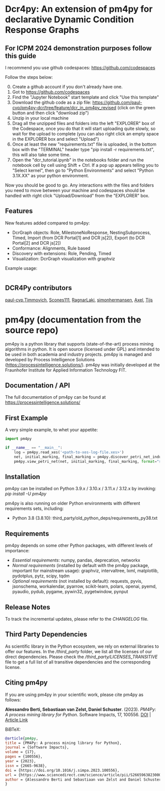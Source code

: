 # Dcr4py: An extension of pm4py for declarative Dynamic Condition Response Graphs

## For ICPM 2024 demonstration purposes follow this guide

I recommend you use github codespaces: https://github.com/codespaces

Follow the steps below:

0. Create a github account if you don't already have one.
1. Got to https://github.com/codespaces
2. Find the "Jupyter Notebook" start template and click "Use this template"
3. Download the github code as a zip file: https://github.com/paul-cvp/pm4py-dcr/tree/feature/dcr_in_pm4py_revised (click on the green button and then click "download zip")
4. Unzip in your local machine
5. Drag all the unzipped files and folders into the left "EXPLORER" box of the Codespace, once you do that it will start uploading quite slowly, so wait for the upload to complete (you can also right click an empty space in the EXPLORER box and select "Upload")
6. Once at least the new "requirements.txt" file is uploaded, in the bottom box with the "TERMINAL" header type "pip install -r requirements.txt", this will also take some time.
7. Open the "dcr_tutorial.ipynb" in the notebooks folder and run the notebook cell by cell using Shift + Ctrl. If a pop up appears telling you to "Select kernel", then go to "Python Environments" and select "Python 3.1X.XX" as your python environment. 

Now you should be good to go. Any interactions with the files and folders you need to move between your machine and codespaces should be handled with right click "Upload/Download" from the "EXPLORER" box.

## Features

New features added compared to pm4py:
* DcrGraph objects: Role, MilestoneNoResponse, NestingSubprocess, Timed, Import (from DCR Portal[1] and DCR js[2]), Export (to DCR Portal[2] and DCR js[2])
* Conformance: Alignments, Rule based
* Discovery with extensions: Role, Pending, Timed
* Visualization: DcrGraph visualization with graphviz
 
Example usage:
```python

```

## DCR4Py contributors

[paul-cvp](https://github.com/paul-cvp),[Timmovich](https://github.com/Timmovich), [Scones111](https://github.com/Scones111), [RagnarLaki](https://github.com/RagnarLaki), 
[simonhermansen](https://github.com/simonhermansen), [Axel](https://github.com/Axel0087), [Tijs](https://github.com/tslaats)


# pm4py (documentation from the source repo)
pm4py is a python library that supports (state-of-the-art) process mining algorithms in python. 
It is open source (licensed under GPL) and intended to be used in both academia and industry projects.
pm4py is managed and developed by Process Intelligence Solutions (https://processintelligence.solutions/).
pm4py was initially developed at the Fraunhofer Institute for Applied Information Technology FIT.

## Documentation / API
The full documentation of pm4py can be found at https://processintelligence.solutions/

## First Example
A very simple example, to whet your appetite:

```python
import pm4py

if __name__ == "__main__":
    log = pm4py.read_xes('<path-to-xes-log-file.xes>')
    net, initial_marking, final_marking = pm4py.discover_petri_net_inductive(log)
    pm4py.view_petri_net(net, initial_marking, final_marking, format="svg")
```

## Installation
pm4py can be installed on Python 3.9.x / 3.10.x / 3.11.x / 3.12.x by invoking:
*pip install -U pm4py*

pm4py is also running on older Python environments with different requirements sets, including:
- Python 3.8 (3.8.10): third_party/old_python_deps/requirements_py38.txt

## Requirements
pm4py depends on some other Python packages, with different levels of importance:
* *Essential requirements*: numpy, pandas, deprecation, networkx
* *Normal requirements* (installed by default with the pm4py package, important for mainstream usage): graphviz, intervaltree, lxml, matplotlib, pydotplus, pytz, scipy, tqdm
* *Optional requirements* (not installed by default): requests, pyvis, jsonschema, workalendar, pyarrow, scikit-learn, polars, openai, pyemd, pyaudio, pydub, pygame, pywin32, pygetwindow, pynput

## Release Notes
To track the incremental updates, please refer to the *CHANGELOG* file.

## Third Party Dependencies
As scientific library in the Python ecosystem, we rely on external libraries to offer our features.
In the */third_party* folder, we list all the licenses of our direct dependencies.
Please check the */third_party/LICENSES_TRANSITIVE* file to get a full list of all transitive dependencies and the corresponding license.

## Citing pm4py
If you are using pm4py in your scientific work, please cite pm4py as follows:

**Alessandro Berti, Sebastiaan van Zelst, Daniel Schuster**. (2023). *PM4Py: A process mining library for Python*. Software Impacts, 17, 100556. [DOI](https://doi.org/10.1016/j.simpa.2023.100556) | [Article Link](https://www.sciencedirect.com/science/article/pii/S2665963823000933)

BiBTeX:

```bibtex
@article{pm4py,  
title = {PM4Py: A process mining library for Python},  
journal = {Software Impacts},  
volume = {17},  
pages = {100556},  
year = {2023},  
issn = {2665-9638},  
doi = {https://doi.org/10.1016/j.simpa.2023.100556},  
url = {https://www.sciencedirect.com/science/article/pii/S2665963823000933},  
author = {Alessandro Berti and Sebastiaan van Zelst and Daniel Schuster},  
}
```

